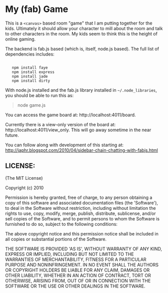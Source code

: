# My (fab) Game

This is a `<canvas>` based room "game" that I am putting together for the kids.  Ultimately it should allow your character to mill about the room and talk to other characters in the room.  My kids seem to think this is the height of online gaming.

The backend is fab.js based (which is, itself, node.js based).  The full list of dependencies includes:

<pre><code>
   npm install faye
   npm install express
   npm install jade
   npm install dirty
</code></pre>


With node.js installed and the fab.js library installed in `~/.node_libraries`, you should be able to run this as:

> node game.js

You can access the game board at: http://localhost:4011/board.

Currently there is a view-only version of the board at: http://localhost:4011/view_only.  This will go away sometime in the near future.

You can follow along with development of this starting at: http://japhr.blogspot.com/2010/04/sidebar-chain-chatting-with-fabjs.html

## LICENSE:

(The MIT License)

Copyright (c) 2010

Permission is hereby granted, free of charge, to any person obtaining
a copy of this software and associated documentation files (the
'Software'), to deal in the Software without restriction, including
without limitation the rights to use, copy, modify, merge, publish,
distribute, sublicense, and/or sell copies of the Software, and to
permit persons to whom the Software is furnished to do so, subject to
the following conditions:

The above copyright notice and this permission notice shall be
included in all copies or substantial portions of the Software.

THE SOFTWARE IS PROVIDED 'AS IS', WITHOUT WARRANTY OF ANY KIND,
EXPRESS OR IMPLIED, INCLUDING BUT NOT LIMITED TO THE WARRANTIES OF
MERCHANTABILITY, FITNESS FOR A PARTICULAR PURPOSE AND NONINFRINGEMENT.
IN NO EVENT SHALL THE AUTHORS OR COPYRIGHT HOLDERS BE LIABLE FOR ANY
CLAIM, DAMAGES OR OTHER LIABILITY, WHETHER IN AN ACTION OF CONTRACT,
TORT OR OTHERWISE, ARISING FROM, OUT OF OR IN CONNECTION WITH THE
SOFTWARE OR THE USE OR OTHER DEALINGS IN THE SOFTWARE.
